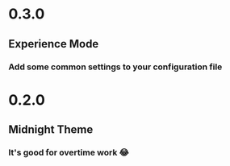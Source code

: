 # 0.3.0

## Experience Mode

### Add some common settings to your configuration file

# 0.2.0

## Midnight Theme

### It's good for overtime work 😂
